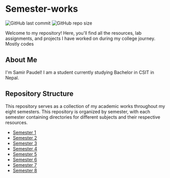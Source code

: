 # Semester-works
![GitHub last commit](https://img.shields.io/github/last-commit/paudelsamir/semester-works)
![GitHub repo size](https://img.shields.io/github/repo-size/paudelsamir/semester-works)


Welcome to my repository! Here, you'll find all the resources, lab assignments, and projects I have worked on during my college journey. Mostly codes

## About Me

I'm Samir Paudel! I am a student currently studying Bachelor in CSIT in Nepal. 

## Repository Structure
This repository serves as a collection of my academic works throughout my eight semesters.
This repository is organized by semester, with each semester containing directories for different subjects and their respective resources.

- [Semester 1](semester-1)
- [Semester 2](semester-2)
- [Semester 3](semester-3)
- [Semester 4](semester-4)
- [Semester 5](#semester-5)
- [Semester 6](#semester-6)
- [Semester 7](#semester-7)
- [Semester 8](#semester-8)

